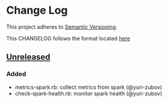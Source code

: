 # Change Log
This project adheres to [Semantic Versioning](http://semver.org/).

This CHANGELOG follows the format located [here](https://github.com/sensu-plugins/community/blob/master/HOW_WE_CHANGELOG.md)

## [Unreleased]

### Added
- metrics-spark.rb: collect metrics from spark (@yuri-zubov)
- check-spark-health.rb: monitor spark health (@yuri-zubov)

[Unreleased]: https://github.com/sensu-plugins/sensu-plugins-spark/compare/0.0.1...HEAD
[0.0.1]: https://github.com/sensu-plugins/sensu-plugins-spark/compare/38e42bdd81d4bc1967e479538b632a60904b1cc0...0.0.1
